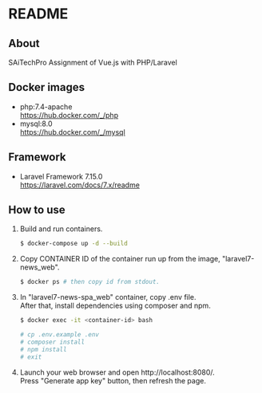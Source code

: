 # README

## About

SAiTechPro Assignment of Vue.js with PHP/Laravel

## Docker images

* php:7.4-apache  
  https://hub.docker.com/_/php
* mysql:8.0  
  https://hub.docker.com/_/mysql

## Framework

* Laravel Framework 7.15.0  
  https://laravel.com/docs/7.x/readme

## How to use

1. Build and run containers.

    ```bash
    $ docker-compose up -d --build
    ```

2. Copy CONTAINER ID of the container run up from the image, "laravel7-news_web".

    ```bash
    $ docker ps # then copy id from stdout.
    ```

3. In "laravel7-news-spa_web" container, copy .env file.  
   After that, install dependencies using composer and npm.

    ```bash
    $ docker exec -it <container-id> bash

    # cp .env.example .env
    # composer install
    # npm install
    # exit
    ```

4. Launch your web browser and open http://localhost:8080/.  
   Press "Generate app key" button, then refresh the page.
